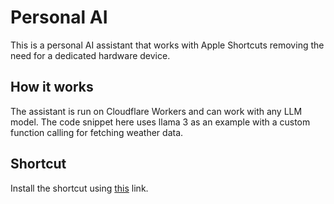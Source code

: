 # Personal AI

This is a personal AI assistant that works with Apple Shortcuts removing the need for a dedicated hardware device.

## How it works

The assistant is run on Cloudflare Workers and can work with any LLM model. The code snippet here uses llama 3 as an example with a custom function calling for fetching weather data.

## Shortcut

Install the shortcut using [this](https://www.icloud.com/shortcuts/284c0f68f7b0450ebab0b19e9adc317f) link.
